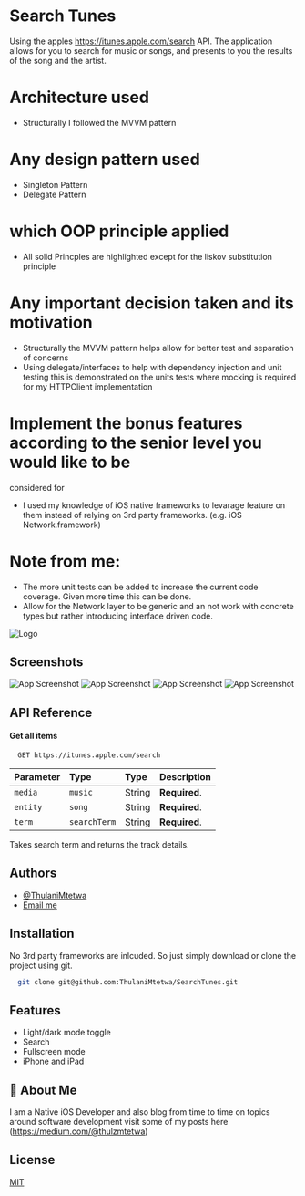 
# Search Tunes

Using the apples https://itunes.apple.com/search API. The application allows for you to 
search for music or songs, and presents to you the results of the song and the artist.

# Architecture used
- Structurally I followed the MVVM pattern

# Any design pattern used
- Singleton Pattern
- Delegate Pattern

# which OOP principle applied
- All solid Princples are highlighted except for the liskov substitution principle

# Any important decision taken and its motivation
- Structurally the MVVM pattern helps allow for better test and separation of concerns
- Using delegate/interfaces to help with dependency injection and unit testing this is demonstrated on the units tests where mocking is required for my HTTPClient implementation

# Implement the bonus features according to the senior level you would like to be
considered for

- I used my knowledge of iOS native frameworks to levarage feature on them instead of relying on 3rd party frameworks. (e.g. iOS Network.framework)

# Note from me:
- The more unit tests can be added to increase the current code coverage. Given more time this can be done.
- Allow for the Network layer to be generic and an not work with concrete types but rather introducing interface driven code.


![Logo](SearchTunes/Resources/App%20Screenshots/appstore.png)


## Screenshots

![App Screenshot](SearchTunes/Resources/App%20Screenshots/screenshotFour.png)
![App Screenshot](SearchTunes/Resources/App%20Screenshots/screenshotThree.png)
![App Screenshot](SearchTunes/Resources/App%20Screenshots/screenshotTwo.png)
![App Screenshot](SearchTunes/Resources/App%20Screenshots/screenshotOne.png)


## API Reference

#### Get all items

```http
  GET https://itunes.apple.com/search
```

| Parameter | Type     | Type     | Description                |
| :-------- | :------- | :------- |:------------------------- |
| `media` | `music` |     String        | **Required**. |
| `entity` | `song` |       String      |**Required**. |
| `term` | `searchTerm` |      String   | **Required**. |

Takes search term and returns the track details.


## Authors

- [@ThulaniMtetwa](https://github.com/ThulaniMtetwa)
- [Email me](mailTo:thulanimtetwa@gmail.com)
## Installation

No 3rd party frameworks are inlcuded. So just simply download or clone the project using
git.

```bash
  git clone git@github.com:ThulaniMtetwa/SearchTunes.git
```
    
## Features

- Light/dark mode toggle
- Search
- Fullscreen mode
- iPhone and iPad


## 🚀 About Me
I am a Native iOS Developer and also blog from time to time on topics around software development visit some of my posts here (https://medium.com/@thulzmtetwa)


## License

[MIT](https://choosealicense.com/licenses/mit/)


